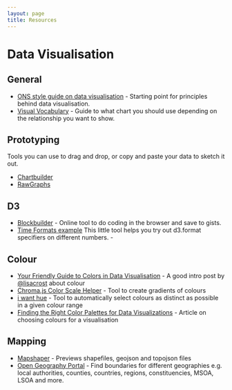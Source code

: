 ```yaml
---
layout: page
title: Resources
---
```


# Data Visualisation

## General

- [ONS style guide on data visualisation](http://style.ons.gov.uk/category/data-visualisation/) - Starting point for principles behind data visualisation.
- [Visual Vocabulary](https://ft-interactive.github.io/visual-vocabulary/) - Guide to what chart you should use depending on the relationship you want to show.

## Prototyping
Tools you can use to drag and drop, or copy and paste your data to sketch it out.
- [Chartbuilder](https://quartz.github.io/Chartbuilder/)
- [RawGraphs](http://app.rawgraphs.io/)

## D3
- [Blockbuilder](http://blockbuilder.org/) - Online tool to do coding in the browser and save to gists.
- [Time Formats example](http://bl.ocks.org/zanarmstrong/05c1e95bf7aa16c4768e) This little tool helps you try out d3.format specifiers on different numbers. -

## Colour
- [Your Friendly Guide to Colors in Data Visualisation](https://lisacharlotterost.github.io/2016/04/22/Colors-for-DataVis/) - A good intro post by [@lisacrost](https://twitter.com/lisacrost) about colour
- [Chroma.js Color Scale Helper](https://gka.github.io/palettes) - Tool to create gradients of colours
- [i want hue](http://tools.medialab.sciences-po.fr/iwanthue/) - Tool to automatically select colours as distinct as possible in a given colour range
- [Finding the Right Color Palettes for Data Visualizations](https://blog.graphiq.com/finding-the-right-color-palettes-for-data-visualizations-fcd4e707a283) - Article on choosing colours for a visualisation

## Mapping
- [Mapshaper](http://mapshaper.org/) - Previews shapefiles, geojson and topojson files
- [Open Geography Portal](http://geoportal.statistics.gov.uk/) - Find boundaries for different geographies e.g. local authorities, counties, countries, regions, constituencies, MSOA, LSOA and more.
